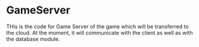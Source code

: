 # GameServer

THis is the code for Game Server of the game which will be transferred to the cloud. At the moment, it will communicate with the client as well as with the database module.
